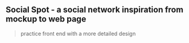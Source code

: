 ## Social Spot - a social network inspiration from mockup to web page

> practice front end with a more detailed design
